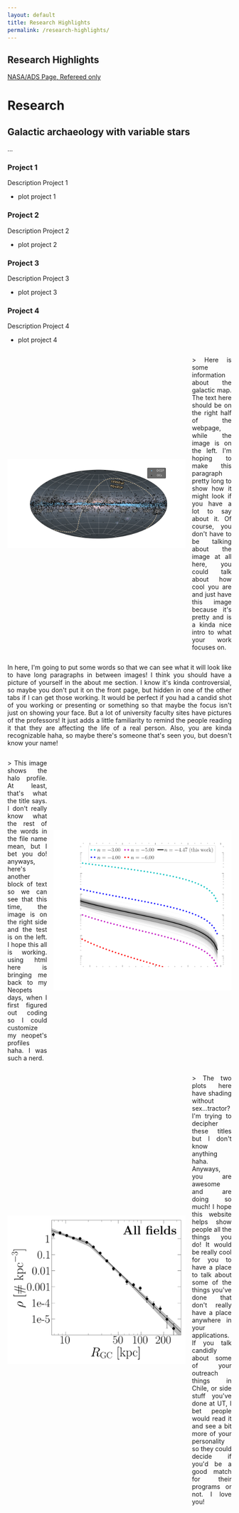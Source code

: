 ```yaml
---
layout: default
title: Research Highlights
permalink: /research-highlights/
---
```



## Research Highlights

[NASA/ADS Page, Refereed only](https://ui.adsabs.harvard.edu/public-libraries/Wfv16gZaRPuwbDI3G4b6wA)

<!-- ## Research Highlight Title 1
**Description:**
[Write a brief description of the research highlight, including the context and importance of the work.]

**Key Findings:**
- [Finding 1]
- [Finding 2]
- [Finding 3]

**Relevant Links/Publications:**
- [Link to publication or related resource]
- [Link to additional resource]

---

## Research Highlight Title 2
**Description:**
[Write a brief description of the research highlight, including the context and importance of the work.]

**Key Findings:**
- [Finding 1]
- [Finding 2]
- [Finding 3]

**Relevant Links/Publications:**
- [Link to publication or related resource]
- [Link to additional resource]

--- -->

# Research

## Galactic archaeology with variable stars
...

### Project 1
Description Project 1
- plot project 1

### Project 2 
Description Project 2
- plot project 2

### Project 3
Description Project 3
- plot project 3

### Project 4
Description Project 4
- plot project 4

<div style="display: flex; align-items: center;">
    <!-- Image on the left of text -->
    <img src="Figures/galacticMap2_dark_bg_transp.png" alt="Galactic Map" style="width: 400px; margin-right: 15px;">
    <p style="text-align: justify;">>
        Here is some information about the galactic map. The text here should be on the right half of the webpage, while the image is on the left. I'm hoping to make this paragraph pretty long to show how it might look if you have a lot to say about it. Of course, you don't have to be talking about the image at all here, you could talk about how cool you are and just have this image because it's pretty and is a kinda nice intro to what your work focuses on.
    </p>
</div>

<p style="text-align: justify;">
In here, I'm going to put some words so that we can see what it will look like to have long paragraphs in between images! I think you should have a picture of yourself in the about me section. I know it's kinda controversial, so maybe you don't put it on the front page, but hidden in one of the other tabs if I can get those working. It would be perfect if you had a candid shot of you working or presenting or something so that maybe the focus isn't just on showing your face. But a lot of university faculty sites have pictures of the professors! It just adds a little familiarity to remind the people reading it that they are affecting the life of a real person. Also, you are kinda recognizable haha, so maybe there's someone that's seen you, but doesn't know your name!
</p>

<div style="display: flex; align-items: center;">
    <p style="text-align: justify;">>
        This image shows the halo profile. At least, that's what the title says. I don't really know what the rest of the words in the file name mean, but I bet you do! anyways, here's another block of text so we can see that this time, the image is on the right side and the test is on the left. I hope this all is working. using html here is bringing me back to my Neopets days, when I first figured out coding so I could customize my neopet's profiles haha. I was such a nerd.
    </p>
    <!-- Image on the right of text -->
    <img src="Figures/haloprof_allsky_mod_All_AllRRL_Rel_sinCorr_Mask_dark.png" alt="Halo Profile" style="width: 400px; margin-left: 15px;">
</div>

<div style="display: flex; align-items: center;">
    <!-- Image on the left of text -->
    <img src="Figures/two_plots_shades_95_all_noSex_Rgc_Mask_sinCorr.png" alt="Data Plots" style="width: 400px; margin-right: 15px;">
    <p style="text-align: justify;">>
        The two plots here have shading without sex...tractor? I'm trying to decipher these titles but I don't know anything haha. Anyways, you are awesome and are doing so much! I hope this website helps show people all the things you do! It would be really cool for you to have a place to talk about some of the things you've done that don't really have a place anywhere in your applications. If you talk candidly about some of your outreach things in Chile, or side stuff you've done at UT, I bet people would read it and see a bit more of your personality so they could decide if you'd be a good match for their programs or not. I love you!
    </p>
</div>


